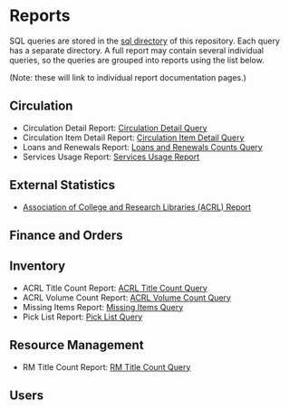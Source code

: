 # Reports

SQL queries are stored in the [sql directory](../sql) of this repository.
Each query has a separate directory. A full report may contain
several individual queries, so the queries are grouped into reports
using the list below.

(Note: these will link to individual report documentation pages.)

## Circulation

* Circulation Detail Report: [Circulation Detail
  Query](../sql/circ_detail)
* Circulation Item Detail Report: [Circulation Item Detail
  Query](../sql/circ_item_detail)
* Loans and Renewals Report: [Loans and Renewals Counts
  Query](../sql/loans_and_renewals_counts)
* Services Usage Report: [Services Usage Report](../sql/services_usage)

## External Statistics
* [Association of College and Research Libraries (ACRL) Report](ACRL.md)

## Finance and Orders

## Inventory

* ACRL Title Count Report: [ACRL Title Count Query](../sql/acrl)
* ACRL Volume Count Report: [ACRL Volume Count Query](../sql/acrl)
* Missing Items Report: [Missing Items Query](../sql/missing_items)
* Pick List Report: [Pick List Query](../sql/pick_list)

## Resource Management
* RM Title Count Report: [RM Title Count Query](../sql/title_count)


## Users
